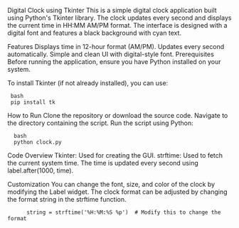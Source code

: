 Digital Clock using Tkinter
This is a simple digital clock application built using Python's Tkinter library. The clock updates every second and displays the current time in HH:MM
AM/PM format. The interface is designed with a digital font and features a black background with cyan text.

Features
Displays time in 12-hour format (AM/PM).
Updates every second automatically.
Simple and clean UI with digital-style font.
Prerequisites
Before running the application, ensure you have Python installed on your system.

To install Tkinter (if not already installed), you can use:

     bash
     pip install tk
How to Run
Clone the repository or download the source code.
Navigate to the directory containing the script.
Run the script using Python:

      bash
      python clock.py
Code Overview
Tkinter: Used for creating the GUI.
strftime: Used to fetch the current system time.
The time is updated every second using label.after(1000, time).



Customization
You can change the font, size, and color of the clock by modifying the Label widget.
The clock format can be adjusted by changing the format string in the strftime function.
         
          string = strftime('%H:%M:%S %p')  # Modify this to change the format
